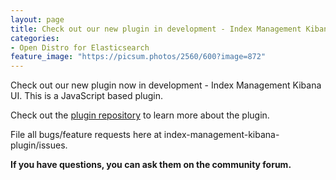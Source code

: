 ```yaml
---
layout: page
title: Check out our new plugin in development - Index Management Kibana UI Plugin!
categories:
- Open Distro for Elasticsearch
feature_image: "https://picsum.photos/2560/600?image=872"
---
```

<!-- article here -->
Check out our new plugin now in development - Index Management Kibana UI. This is a JavaScript based plugin.

Check out the [plugin repository](https://github.com/opendistro-for-elasticsearch/index-management-kibana-plugin) to learn more about the plugin.

File all bugs/feature requests here at index-management-kibana-plugin/issues.

**If you have questions, you can ask them on the community forum.**

<!-- more -->




